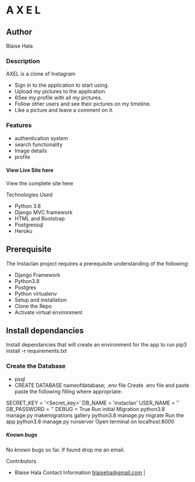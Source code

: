 # A X E L

## Author
Blaise Hala

### Description
AXEL is a clone of Instagram

* Sign in to the application to start using.
* Upload my pictures to the application.
* 6See my profile with all my pictures.
* Follow other users and see their pictures on my timeline.
* Like a picture and leave a comment on it.

### Features
* authentication system
* search functionality
* Image details
* profile


#### View Live Site here

View the complete site here

Technologies Used
- Python 3.8
- Django MVC framework
- HTML and Bootstrap
- Postgressql
- Heroku



## Prerequisite
The Instaclan project requires a prerequisite understanding of the following:

* Django Framework
* Python3.8
* Postgres
* Python virtualenv
* Setup and installation
* Clone the Repo
* Activate virtual environment


## Install dependancies
Install dependancies that will create an environment for the app to run pip3 install -r requirements.txt

### Create the Database
- psql
- CREATE DATABASE nameofdatabase;
.env file
Create .env file and paste paste the following filling where appropriate:

SECRET_KEY = '<Secret_key>'
DB_NAME = 'instaclan'
USER_NAME = '<Username>'
DB_PASSWORD = '<password>'
DEBUG = True
Run initial Migration
python3.8 manage.py makemigrations gallery
python3.8 manage.py migrate
Run the app
python3.8 manage.py runserver
Open terminal on localhost:8000


##### Known bugs
No known bugs so far. If found drop me an email.

Contributors
- Blaise Hala 
Contact Information
blaiseha@gmail.com | 